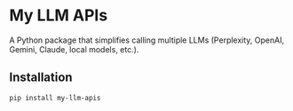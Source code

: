 # My LLM APIs

A Python package that simplifies calling multiple LLMs (Perplexity, OpenAI, Gemini, Claude, local models, etc.).

## Installation

```bash
pip install my-llm-apis
